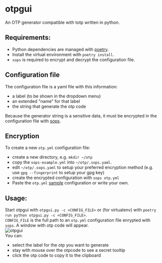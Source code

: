# otpgui
An OTP generator compatible with totp written in python.

## Requirements:
- Python dependencies are managed with [poetry](https://python-poetry.org).
- Install the virtual environment with `poetry install`.
- `sops` is required to encrypt and decrypt the configuration file.

## Configuration file
The configuration file is a yaml file with this information:

- a label (to be shown in the dropdown menu)
- an extended "name" for that label
- the string that generate the otp code

Because the generator string is a sensitive data, it must be encrypted in the configuration file with [sops](https://github.com/mozilla/sops).

## Encryption
To create a new `otp.yml` configuration file:
- create a new directory, e.g. `mkdir ~/otp`
- copy the `sops-example.yml` into `~/otp/.sops.yaml`.
- edit `~/otp/.sops.yaml` to setup your preferred encryption method (e.g. use `gpg --fingerprint` to setup your gpg key)
- create the encrypted configuration with `sops otp.yml`
- Paste the `otp.yml` [sample](otp-example.yml) configuration or write your own.
## Usage:
Start otpgui with `otpgui.py -c <CONFIG_FILE>` or (for virtualenv) with `poetry run python otpgui.py -c <CONFIG_FILE>`.  
`CONFIG_FILE` is the full path to an `otp.yml` configuration file enrypted with `sops`. A window with otp code will appear.  
![otpgui](https://user-images.githubusercontent.com/20320073/41290428-1fe3d8ba-6e4d-11e8-83c9-530ca252910e.png)  
You can:
- select the label for the otp you want to generate
- stay with mouse over the otpcode to see a secret tooltip
- click the otp code to copy it to the clipboard
